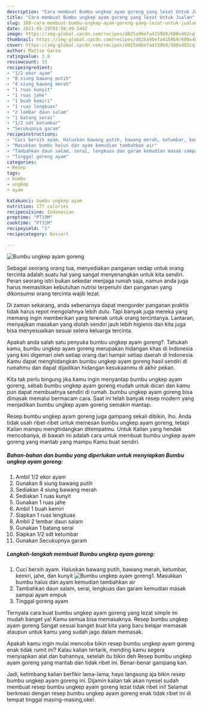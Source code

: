 ```yaml
---
description: "Cara membuat Bumbu ungkep ayam goreng yang lezat Untuk Jualan"
title: "Cara membuat Bumbu ungkep ayam goreng yang lezat Untuk Jualan"
slug: 188-cara-membuat-bumbu-ungkep-ayam-goreng-yang-lezat-untuk-jualan
date: 2021-05-29T03:58:49.544Z
image: https://img-global.cpcdn.com/recipes/d825a9befa4159b9/680x482cq70/bumbu-ungkep-ayam-goreng-foto-resep-utama.jpg
thumbnail: https://img-global.cpcdn.com/recipes/d825a9befa4159b9/680x482cq70/bumbu-ungkep-ayam-goreng-foto-resep-utama.jpg
cover: https://img-global.cpcdn.com/recipes/d825a9befa4159b9/680x482cq70/bumbu-ungkep-ayam-goreng-foto-resep-utama.jpg
author: Mattie Garza
ratingvalue: 3.8
reviewcount: 15
recipeingredient:
- "1/2 ekor ayam"
- "8 siung bawang putih"
- "4 siung bawang merah"
- "1 ruas kunyit"
- "1 ruas jahe"
- "1 buah kemiri"
- "1 ruas lengkuas"
- "2 lembar daun salam"
- "1 batang serai"
- "1/2 sdt ketumbar"
- "Secukupnya garam"
recipeinstructions:
- "Cuci bersih ayam. Haluskan bawang putih, bawang merah, ketumbar, kemiri, jahe, dan kunyit"
- "Masukkan bumbu halus dan ayam kemudian tambahkan air"
- "Tambahkan daun salam, serai, lengkuas dan garam kemudian masak sampai ayam empuk"
- "Tinggal goreng ayam"
categories:
- Resep
tags:
- bumbu
- ungkep
- ayam

katakunci: bumbu ungkep ayam 
nutrition: 177 calories
recipecuisine: Indonesian
preptime: "PT19M"
cooktime: "PT31M"
recipeyield: "1"
recipecategory: Dessert

---
```



![Bumbu ungkep ayam goreng](https://img-global.cpcdn.com/recipes/d825a9befa4159b9/680x482cq70/bumbu-ungkep-ayam-goreng-foto-resep-utama.jpg)

Sebagai seorang orang tua, menyediakan panganan sedap untuk orang tercinta adalah suatu hal yang sangat menyenangkan untuk kita sendiri. Peran seorang istri bukan sekedar menjaga rumah saja, namun anda juga harus memastikan kebutuhan nutrisi terpenuhi dan panganan yang dikonsumsi orang tercinta wajib lezat.

Di zaman  sekarang, anda sebenarnya dapat mengorder panganan praktis tidak harus repot mengolahnya lebih dulu. Tapi banyak juga mereka yang memang ingin memberikan yang terenak untuk orang tercintanya. Lantaran, menyajikan masakan yang diolah sendiri jauh lebih higienis dan kita juga bisa menyesuaikan sesuai selera keluarga tercinta. 



Apakah anda salah satu penyuka bumbu ungkep ayam goreng?. Tahukah kamu, bumbu ungkep ayam goreng merupakan hidangan khas di Indonesia yang kini digemari oleh setiap orang dari hampir setiap daerah di Indonesia. Kamu dapat menghidangkan bumbu ungkep ayam goreng hasil sendiri di rumahmu dan dapat dijadikan hidangan kesukaanmu di akhir pekan.

Kita tak perlu bingung jika kamu ingin menyantap bumbu ungkep ayam goreng, sebab bumbu ungkep ayam goreng mudah untuk dicari dan kamu pun dapat membuatnya sendiri di rumah. bumbu ungkep ayam goreng bisa dimasak memalui bermacam cara. Saat ini telah banyak resep modern yang menjadikan bumbu ungkep ayam goreng semakin mantap.

Resep bumbu ungkep ayam goreng juga gampang sekali dibikin, lho. Anda tidak usah ribet-ribet untuk memesan bumbu ungkep ayam goreng, tetapi Kalian mampu menghidangkan ditempatmu. Untuk Kalian yang hendak mencobanya, di bawah ini adalah cara untuk membuat bumbu ungkep ayam goreng yang mantab yang mampu Kamu buat sendiri.

<!--inarticleads1-->

##### Bahan-bahan dan bumbu yang diperlukan untuk menyiapkan Bumbu ungkep ayam goreng:

1. Ambil 1/2 ekor ayam
1. Gunakan 8 siung bawang putih
1. Sediakan 4 siung bawang merah
1. Sediakan 1 ruas kunyit
1. Gunakan 1 ruas jahe
1. Ambil 1 buah kemiri
1. Siapkan 1 ruas lengkuas
1. Ambil 2 lembar daun salam
1. Gunakan 1 batang serai
1. Siapkan 1/2 sdt ketumbar
1. Gunakan Secukupnya garam




<!--inarticleads2-->

##### Langkah-langkah membuat Bumbu ungkep ayam goreng:

1. Cuci bersih ayam. Haluskan bawang putih, bawang merah, ketumbar, kemiri, jahe, dan kunyit
<img src="https://img-global.cpcdn.com/steps/7fb95cf4edc30b64/160x128cq70/bumbu-ungkep-ayam-goreng-langkah-memasak-1-foto.jpg" alt="Bumbu ungkep ayam goreng">1. Masukkan bumbu halus dan ayam kemudian tambahkan air
1. Tambahkan daun salam, serai, lengkuas dan garam kemudian masak sampai ayam empuk
1. Tinggal goreng ayam




Ternyata cara buat bumbu ungkep ayam goreng yang lezat simple ini mudah banget ya! Kamu semua bisa memasaknya. Resep bumbu ungkep ayam goreng Sangat sesuai banget buat kita yang baru belajar memasak ataupun untuk kamu yang sudah jago dalam memasak.

Apakah kamu ingin mulai mencoba bikin resep bumbu ungkep ayam goreng enak tidak rumit ini? Kalau kalian tertarik, mending kamu segera menyiapkan alat dan bahannya, setelah itu bikin deh Resep bumbu ungkep ayam goreng yang mantab dan tidak ribet ini. Benar-benar gampang kan. 

Jadi, ketimbang kalian berfikir lama-lama, hayo langsung aja bikin resep bumbu ungkep ayam goreng ini. Dijamin kalian tak akan nyesel sudah membuat resep bumbu ungkep ayam goreng lezat tidak ribet ini! Selamat berkreasi dengan resep bumbu ungkep ayam goreng enak tidak ribet ini di tempat tinggal masing-masing,oke!.

